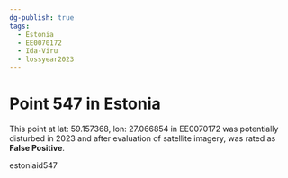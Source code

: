 ```yaml
---
dg-publish: true
tags:
  - Estonia
  - EE0070172
  - Ida-Viru
  - lossyear2023
---
```


# Point 547 in Estonia

This point at lat: 59.157368, lon: 27.066854 in EE0070172 was potentially disturbed in 2023 and after evaluation of satellite imagery, was rated as **False Positive**.



estoniaid547